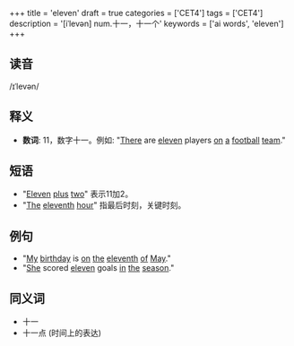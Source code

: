 +++
title = 'eleven'
draft = true
categories = ['CET4']
tags = ['CET4']
description = '[iˈlevən] num.十一，十一个'
keywords = ['ai words', 'eleven']
+++

## 读音
/ɪˈlevən/

## 释义
- **数词**: 11，数字十一。例如: "[There](/zh/post/there/) are [eleven](/zh/post/eleven/) players [on](/zh/post/on/) [a](/zh/post/a/) [football](/zh/post/football/) [team](/zh/post/team/)."

## 短语
- "[Eleven](/zh/post/eleven/) [plus](/zh/post/plus/) [two](/zh/post/two/)" 表示11加2。
- "[The](/zh/post/the/) [eleventh](/zh/post/eleventh/) [hour](/zh/post/hour/)" 指最后时刻，关键时刻。

## 例句
- "[My](/zh/post/my/) [birthday](/zh/post/birthday/) is [on](/zh/post/on/) [the](/zh/post/the/) [eleventh](/zh/post/eleventh/) [of](/zh/post/of/) [May](/zh/post/may/)."
- "[She](/zh/post/she/) scored [eleven](/zh/post/eleven/) goals [in](/zh/post/in/) [the](/zh/post/the/) [season](/zh/post/season/)."

## 同义词
- 十一
- 十一点 (时间上的表达)
